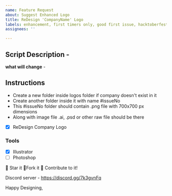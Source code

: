 ```yaml
---
name: Feature Request
about: Suggest Enhanced Logo
title: ReDesign 'CompanyName' Logo
labels: enhancement, first timers only, good first issue, hacktoberfest
assignees: ''

---
```


## Script Description -

**what will change** -

## Instructions

- Create a new folder inside logos folder if company doesn't exist in it
- Create another folder inside it with name #issueNo
- This #issueNo folder should contain .png file with 700x700 px dimensions
- Along with image file .ai, .psd or other raw file should be there


- [x] ReDesign Company Logo

### Tools
- [x] Illustrator
- [  ] Photoshop

:star2: Star it :fork_and_knife:Fork it :handshake: Contribute to it!

Discord server  - https://discord.gg/7k3gvnFq

Happy Designing,
